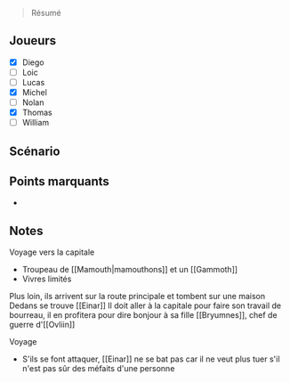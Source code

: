 > Résumé

## Joueurs

- [x] Diego
- [ ] Loic
- [ ] Lucas
- [x] Michel
- [ ] Nolan
- [x] Thomas
- [ ] William

## Scénario


## Points marquants

- 

## Notes

Voyage vers la capitale 
- Troupeau de [[Mamouth|mamouthons]] et un [[Gammoth]]
- Vivres limités

Plus loin, ils arrivent sur la route principale et tombent sur une maison
Dedans se trouve [[Einar]]
Il doit aller à la capitale pour faire son travail de bourreau, il en profitera pour dire bonjour à sa fille [[Bryumnes]], chef de guerre d'[[Ovliin]]

Voyage
- S'ils se font attaquer, [[Einar]] ne se bat pas car il ne veut plus tuer s'il n'est pas sûr des méfaits d'une personne
